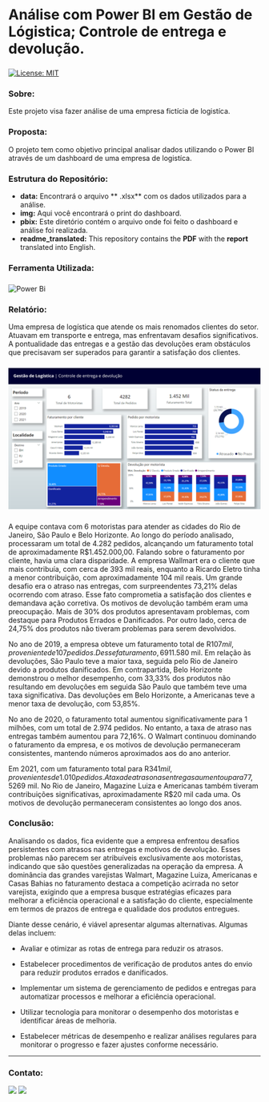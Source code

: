 # Análise com Power BI em Gestão de Lógistica; Controle de entrega e devolução.

###
[![License: MIT](https://img.shields.io/badge/License-MIT-black.svg)](https://opensource.org/licenses/MIT) 

### Sobre:

Este projeto visa fazer análise de uma empresa fictícia de logistíca.

### Proposta:

O projeto tem como objetivo principal analisar dados utilizando o Power BI através de um dashboard de uma empresa de logistíca.

### Estrutura do Repositório:
- <strong>data:</strong> Encontrará o arquivo ** .xlsx** com os dados utilizados para a análise.
- <strong>img:</strong> Aqui você encontrará o print do dashboard.
- <strong>pbix:</strong> Este diretório contém o arquivo onde foi feito o dashboard e  análise foi realizada.
- <strong>readme_translated:</strong> This repository contains the **PDF** with the **report** translated into English.

### Ferramenta Utilizada:
###
![Power Bi](https://img.shields.io/badge/power_bi-F2C811?style=for-the-badge&logo=powerbi&logoColor=white&color=black)

### Relatório:

Uma empresa de logística que atende os mais renomados clientes do setor. Atuavam em transporte e entrega, mas enfrentavam desafios significativos. A pontualidade das entregas e a gestão das devoluções eram obstáculos que precisavam ser superados para garantir a satisfação dos clientes.
###

<img src="/img/dashboard.png">

###
A equipe contava com 6 motoristas para atender as cidades do Rio de Janeiro, São Paulo e Belo Horizonte. Ao longo do período analisado, processaram um total de 4.282 pedidos, alcançando um faturamento total de aproximadamente R$1.452.000,00. 
Falando sobre o faturamento por cliente, havia uma clara disparidade. A empresa Wallmart era o cliente que mais contribuía, com cerca de 393 mil reais, enquanto a Ricardo Eletro tinha a menor contribuição, com aproximadamente 104 mil reais. 
Um grande desafio era o atraso nas entregas, com surpreendentes 73,21% delas ocorrendo com atraso. Esse fato comprometia a satisfação dos clientes e demandava ação corretiva.
 Os motivos de devolução também eram uma preocupação. Mais de 30% dos produtos apresentavam problemas, com destaque para Produtos Errados e Danificados. Por outro lado, cerca de 24,75% dos produtos não tiveram problemas para serem devolvidos.

No ano de 2019, a empresa obteve um faturamento total de R$107 mil, proveniente de 107 pedidos. Desse faturamento, 69% dos pedidos apresentaram atrasos nas entregas. O maior contribuinte para o faturamento foi o Walmart, exceto em São Paulo, onde a Magazine Luiza assumiu a liderança com R$11.580 mil. Em relação às devoluções, São Paulo teve a maior taxa, seguida pelo Rio de Janeiro devido a produtos danificados. Em contrapartida, Belo Horizonte demonstrou o melhor desempenho, com 33,33% dos produtos não resultando em devoluções em seguida São Paulo que também teve uma taxa significativa. Das devoluções em Belo Horizonte, a Americanas teve a menor taxa de devolução, com 53,85%.

No ano de 2020, o faturamento total aumentou significativamente para 1 milhões, com um total de 2.974 pedidos. No entanto, a taxa de atraso nas entregas também aumentou para 72,16%. O Walmart continuou dominando o faturamento da empresa, e os motivos de devolução permaneceram consistentes, mantendo números aproximados aos do ano anterior.

Em 2021, com um faturamento total para R$341 mil, provenientes de 1.010 pedidos. A taxa de atraso nas entregas aumentou para 77,52%. As Casas Bahia se destacaram, dominando o faturamento com R$69 mil. No Rio de Janeiro, Magazine Luiza e Americanas também tiveram contribuições significativas, aproximadamente R$20 mil cada uma. Os motivos de devolução permaneceram consistentes ao longo dos anos.

### Conclusão:

Analisando os dados, fica evidente que a empresa enfrentou desafios persistentes com atrasos nas entregas e motivos de devolução. Esses problemas não parecem ser atribuíveis exclusivamente aos motoristas, indicando que são questões generalizadas na operação da empresa. A dominância das grandes varejistas Walmart, Magazine Luiza, Americanas e Casas Bahias no faturamento destaca a competição acirrada no setor varejista, exigindo que a empresa busque estratégias eficazes para melhorar a eficiência operacional e a satisfação do cliente, especialmente em termos de prazos de entrega e qualidade dos produtos entregues.

Diante desse cenário, é viável apresentar algumas alternativas. Algumas delas incluem:

- Avaliar e otimizar as rotas de entrega para reduzir os atrasos.
  
- Estabelecer procedimentos de verificação de produtos antes do envio para reduzir produtos errados e danificados.
  
- Implementar um sistema de gerenciamento de pedidos e entregas para automatizar processos e melhorar a eficiência operacional.
  
- Utilizar tecnologia para monitorar o desempenho dos motoristas e identificar áreas de melhoria.
  
- Estabelecer métricas de desempenho e realizar análises regulares para monitorar o progresso e fazer ajustes conforme necessário.

---
### Contato:

<div>
  <a href="https://linkedin.com/in/marcospontesjunior" target="_blank"><img src="https://img.shields.io/badge/linkedin-%230077B5.svg?style=for-the-badge&logo=linkedin&logoColor=white&color=black" target="_blank"></a>  
  <a href = "mailto:marcospntsjunior@gmail.com"><img src="https://img.shields.io/badge/Gmail-D14836?style=for-the-badge&logo=gmail&logoColor=white&color=black" target="_blank"></a>
</div>
